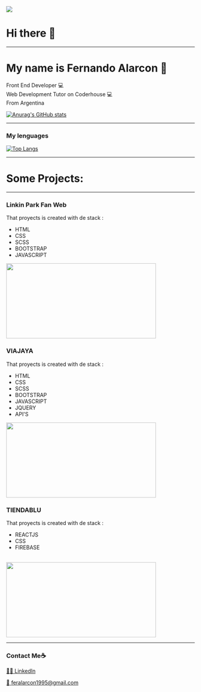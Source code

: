 <img src="https://i.ibb.co/9nyYqpv/fer-alarcon.gif" />

# Hi there 👋
_____
# My name is Fernando Alarcon  👋
 Front End Developer 💻 
 <br>
 Web Development Tutor on Coderhouse 💻 
 <br>
 From Argentina 

[![Anurag's GitHub stats](https://github-readme-stats.vercel.app/api?username=feralarcon1995&theme=material-palenight)](https://github.com/anuraghazra/github-readme-stats)
_____

### My lenguages
[![Top Langs](https://github-readme-stats.vercel.app/api/top-langs/?username=feralarcon1995&layout=compact)](https://github.com/anuraghazra/github-readme-stats)

_____

# Some Projects:
_____
### Linkin Park Fan Web 
That proyects is created with de stack :
<ul>
<li>HTML</<li>
 <li>CSS</<li>
<li>SCSS</<li>
 <li>BOOTSTRAP</<li>
 <li>JAVASCRIPT</<li>
</ul>
 <a href="https://github.com/feralarcon1995/ProyectoFinalCoderHouse" target="_blank"> <img src="https://github.com/feralarcon1995/Portfolio/blob/master/src/assets/img/web1.png" width="400" height="200"/></a> 


### VIAJAYA
That proyects is created with de stack :
<ul>
<li>HTML</<li>
 <li>CSS</<li>
<li>SCSS</<li>
 <li>BOOTSTRAP</<li>
 <li>JAVASCRIPT</<li>
 <li>JQUERY</<li>
  <li>API'S</<li>
</ul>
<a href="https://github.com/feralarcon1995/ViajaYa" target="_blank"> <img src="https://github.com/feralarcon1995/Portfolio/blob/master/src/assets/img/web2.png" width="400" height="200"/></a>


### TIENDABLU
That proyects is created with de stack :
<ul>
<li>REACTJS</<li>
 <li>CSS</<li>
<li>FIREBASE</<li>
</ul>
<br>
<a href="https://github.com/feralarcon1995/TiendaBlu" target="_blank"> <img src="https://github.com/feralarcon1995/Portfolio/blob/master/src/assets/img/web3.png" width="400" height="200"/></a> 


_____
### Contact Me☕️


<p display="flex">
<a href="https://www.linkedin.com/in/feralarcon1995/" target="blank">👨‍💻 LinkedIn</a>


<a href="mailto:feralarcon1995@gmail.com " target="blank"> 📧 feralarcon1995@gmail.com</a>
  
</p>
<!--
**feralarcon1995/feralarcon1995** is a ✨ _special_ ✨ repository because its `README.md` (this file) appears on your GitHub profile.

Here are some ideas to get you started:

- 🔭 I’m currently working as Front End Developer with React Js...
- 🌱 I’m currently learning ...
- 👯 I’m looking to collaborate on ...
- 🤔 I’m looking for help with ...
- 💬 Ask me about ...
- 📫 How to reach me: ...
- 😄 Pronouns: ...
- ⚡ Fun fact: ...
-->
